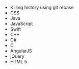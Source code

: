 * Killing history using git rebase
* CSS
* Java
* JavaScript
* Swift
* C++
* C#
* C
* AngularJS
* jQuery
* HTML 5


